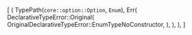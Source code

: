 [
    (
        TypePath(`core::option::Option`, `Enum`),
        Err(
            DeclarativeTypeError::Original(
                OriginalDeclarativeTypeError::EnumTypeNoConstructor,
            ),
        ),
    ),
]